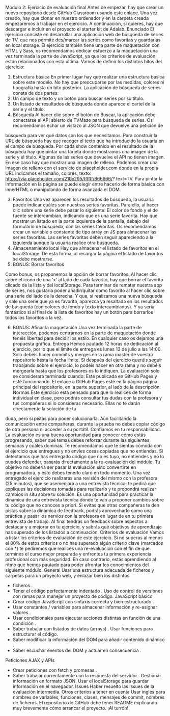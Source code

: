 Módulo 2: Ejercicio de evaluación final
Antes de empezar, hay que crear un nuevo repositorio desde GitHub Classroom usando este enlace. Una vez creado, hay que clonar en nuestro ordenador y en la carpeta creada empezaremos a trabajar en el ejercicio.
A continuación, si quieres, hay que descargar e incluir en el proyecto el starter kit de Adalab.
Enunciado
El ejercicio consiste en desarrollar una aplicación web de búsqueda de series de TV, que nos permite des/marcar las series como favoritas y guardarlas en local storage.
El ejercicio también tiene una parte de maquetación con HTML y Sass, os recomendamos dedicar esfuerzo a la maquetación una vez terminada la parte de JavaScript, ya que los criterios de evaluación están relacionados con esta última.
Vamos de definir los distintos hitos del ejercicio:

1. Estructura básica
   En primer lugar hay que realizar una estructura básica sobre este modelo. No hay que preocuparse por las medidas, colores ni tipografía hasta un hito posterior.
   La aplicación de búsqueda de series consta de dos partes:
1. Un campo de texto y un botón para buscar series por su título.
1. Un listado de resultados de búsqueda donde aparece el cartel de la serie y el título.
1. Búsqueda
   Al hacer clic sobre el botón de Buscar, la aplicación debe conectarse al API abierto de TVMaze para búsqueda de series. Os recomendamos echar un vistazo al JSON que devuelve una petición de

búsqueda para ver qué datos son los que necesitamos.
Para construir la URL de búsqueda hay que recoger el texto que ha introducido la usuaria en el campo de búsqueda.
Por cada show contenido en el resultado de la búsqueda hay que pintar una tarjeta donde mostramos una imagen de la serie y el título.
Algunas de las series que devuelve el API no tienen imagen. En ese caso hay que mostrar una imagen de relleno. Podemos crear una imagen de relleno con el servicio de placeholder.com donde en la propia URL indicamos el tamaño, colores, texto: https://via.placeholder.com/210x295/ffffff/666666/? text=TV.
Para pintar la información en la página se puede elegir entre hacerlo de forma básica con innerHTML o manipulando de forma avanzada el DOM.

3. Favoritos
   Una vez aparecen los resultados de búsqueda, la usuaria puede indicar cuáles son nuestras series favoritas. Para ello, al hacer clic sobre una serie debe pasar lo siguiente:
   El color de fondo y el de fuente se intercambian, indicando que es una serie favorita.
   Hay que mostrar un listado en la parte izquierda de la pantalla, debajo del formulario de búsqueda, con las series favoritas. Os recomendamos crear un variable o constante de tipo array en JS para almacenar las series favoritas.
   Las series favoritas deben seguir apareciendo a la izquierda aunque la usuaria realice otra búsqueda.
4. Almacenamiento local
   Hay que almacenar el listado de favoritos en el localStorage. De esta forma, al recargar la página el listado de favoritos se debe mostrarse.
5. BONUS: Borrar favoritos

Como bonus, os proponemos la opción de borrar favoritos. Al hacer clic sobre el icono de una 'x' al lado de cada favorito, hay que borrar el favorito clicado de la lista y del localStorage.
Para terminar de rematar nuestra app de series, nos gustaría poder añadir/quitar como favorito al hacer clic sobre una serie del lado de la derecha. Y que, si realizamos una nueva búsqueda y sale una serie que ya es favorita, aparezca ya resaltada en los resultados de búsqueda (con colores de fondo y texto intercambiados).
Y ya sería fantástico si al final de la lista de favoritos hay un botón para borrarlos todos los favoritos a la vez.

6. BONUS: Afinar la maquetación
   Una vez terminada la parte de interacción, podemos centrarnos en la parte de maquetación donde tenéis libertad para decidir los estilo. En cualquier caso os dejamos una propuesta gráfica.
   Entrega
   Hemos pautado 12 horas de dedicación al ejercicio, por lo que el límite de entrega es lunes 13 de julio a las 14:00.
   Solo debéis hacer commits y merges en la rama master de vuestro repositorio hasta la fecha límite. Si después del ejercicio queréis seguir trabajando sobre el ejercicio, lo podéis hacer en otra rama y no debéis mergearla hasta que los profesores os lo indiquen.
   La evaluación solo se considerará terminada cuando:
   Esté publicada en GitHub Pages y esté funcionando.
   El enlace a GitHub Pages esté en la página página principal del repositorio, en la parte superior, al lado de la descripción.
   Normas
   Este ejercicio está pensado para que lo realices de forma individual en clase, pero podrás consultar tus dudas con la profesora y tus compañeras si lo consideras necesario. Ellas no te darán directamente la solución de tu

duda, pero sí pistas para poder solucionarla. Aún facilitando la comunicación entre compañeras, durante la prueba no debes copiar código de otra persona ni acceder a su portátil. Confiamos en tu responsabilidad.
La evaluación es una buena oportunidad para conocer cómo estás progresando, saber qué temas debes reforzar durante las siguientes semanas y cuáles dominas. Te recomendamos que te sientas cómoda con el ejercicio que entregues y no envíes cosas copiadas que no entiendas.
Si detectamos que has entregado código que no es tuyo, no entiendes y no lo puedes defender, pasarás directamente a la re-evaluación del módulo. Tu objetivo no debería ser pasar la evaluación sino convertirte en programadora, y esto debes tenerlo claro en todo momento.
Una vez entregado el ejercicio realizarás una revisión del mismo con la profesora (25 minutos), que se asemenjará a una entrevista técnica: te pedirá que expliques las decisiones tomadas para realizarlo y te propondrá realizar cambios in situ sobre tu solución.
Es una oportunidad para practicar la dinámica de una entrevista técnica donde te van a proponer cambios sobre tu código que no conoces a priori. Si evitas que otras compañeras te den pistas sobre la dinámica de feedback, podrás aprovecharlo como una práctica y pasar los nervios con la profesora en lugar de en tu primera entrevista de trabajo.
Al final tendrás un feedback sobre aspectos a destacar y a mejorar en tu ejercicio, y sabrás qué objetivos de aprendizaje has superado de los listados a continuación.
Criterios de evaluación
Vamos a listar los criterios de evaluación de este ejercicio. Si no superas al menos el 80% de estos criterios o
no has superado algún criterio clave (marcados con \*) te pediremos que realices una re-evaluación con el fin de que termines el curso mejor preparada y enfrentes tu primera experiencia profesional con más seguridad. En caso contrario, estás aprendiendo al ritmo que hemos pautado para poder afrontar los conocimientos del siguiente módulo.
General
Usar una estructura adecuada de ficheros y carpetas para un proyecto web, y enlazar bien los distintos

- ficheros .
- Tener el código perfectamente indentado .
  Uso de control de versiones con ramas para manejar un proyecto de código. JavaScript básico
- Crear código JavaScript con sintaxis correcta y bien estructurado .
- Usar constantes / variables para almacenar información y re-asignar valores .
- Usar condicionales para ejecutar acciones distintas en función de una condición .
- Saber trabajar con listados de datos (arrays) .
  Usar funciones para estructurar el código.
- Saber modificar la información del DOM para añadir contenido dinámico .
- Saber escuchar eventos del DOM y actuar en consecuencia .

Peticiones AJAX y APIs

- Crear peticiones con fetch y promesas .
- Saber trabajar correctamente con la respuesta del servidor .
  Gestionar información en formato JSON.
  Usar el localStorage para guardar información en el navegador.
  Issues
  Haber resuelto las issues de la evaluación intermedia.
  Otros criterios a tener en cuenta
  Usar inglés para nombres de variables, funciones, clases, mensajes de commit, nombres de ficheros. El repositorio de GitHub debe tener README explicando muy brevemente cómo arrancar el proyecto.
  ¡Al turrón!
